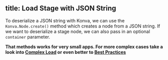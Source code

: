 title: Load Stage with JSON String
---

To deserialize a JSON string with Konva, we can use the `Konva.Node.create()`
method which creates a node from a JSON string.  If we want to deserialize
a stage node, we can also pass in an optional `container` parameter.


**That methods works for very small apps. For more complex cases take a look into [Complex Load](/docs/data_and_serialization/Complex_Load.html) or even better to [Best Practices](/docs/data_and_serialization/Best_Practices.html)**

<!-- {% iframe /downloads/code/data_and_serialization/Simple_Load.html %} -->

<!-- {% include_code Konva Simple Load Demo data_and_serialization/Simple_Load.html %} -->
